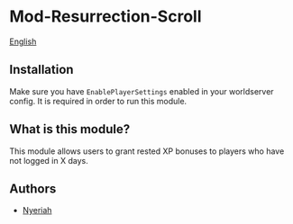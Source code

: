 # Mod-Resurrection-Scroll

[English](README.md)


## Installation

Make sure you have `EnablePlayerSettings` enabled in your worldserver config. It is required in order to run this module.


## What is this module?

This module allows users to grant rested XP bonuses to players who have not logged in X days.

## Authors
- [Nyeriah](https://github.com/Nyeriah)
